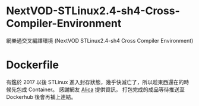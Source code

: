 # NextVOD-STLinux2.4-sh4-Cross-Compiler-Environment
網樂通交叉編譯環境 (NextVOD STLinux2.4-sh4 Cross Compiler Environment)

# Dockerfile
有鑑於 2017 以後 STLinux 進入封存狀態，幾乎快滅亡了，所以趁東西還在的時候先包成 Container。
感謝網友 [Alica](https://becoder.org/nextvod-stlinux-cross-compile/#comment-1969) 提供資訊，
打包完成的成品等待推送至 Dockerhub 後會再補上連結。
